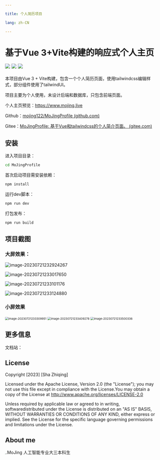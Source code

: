 ```yaml
---

title: 个人简历项目

lang: zh-CN

---
```


# 基于Vue 3+Vite构建的响应式个人主页

<div style="margin-top:8px">
<img style="float: left;padding-right:5px;padding-bottom:8px" src="https://img.shields.io/github/last-commit/mojing122/MoJingProfile/master?logo=GitHub">
<img style="float: left;padding-right:5px;padding-bottom:8px" src="https://img.shields.io/github/repo-size/mojing122/MoJingProfile">
<img  style=";padding-bottom:8px" src="https://img.shields.io/github/license/mojing122/MoJingProfile">
</div>

本项目由Vue 3 + Vite构建，包含一个个人简历页面，使用tailwindcss编辑样式，部分组件使用了tailwindUI。

项目主要为个人使用，未设计后端和数据库，只包含前端页面。

个人主页预览：https://www.mojing.live

Github：[mojing122/MoJingProfile (github.com)](https://github.com/mojing122/MoJingProfile)

Gitee：[MoJingProfile: 基于Vue和tailwindcss的个人简介页面。 (gitee.com)](https://gitee.com/sha-zhiqing/MoJingProfile)

## 安装

进入项目目录：

```bash
cd MoJingProfile
```

首次启动项目需安装依赖：

```bash
npm install
```

运行dev脚本：

```bash
npm run dev
```

打包发布：

```bash
npm run build
```

## 项目截图

### 大屏效果：

![image-20230721232924267](/home-page/image-20230721232924267.png)

![image-20230721233017650](/home-page/image-20230721233017650.png)

![image-20230721233101176](/home-page/image-20230721233101176.png)

![image-20230721233124880](/home-page/image-20230721233124880.png)

### 小屏效果

<img src="/home-page/image-20230721233309951.png" alt="image-20230721233309951" style="zoom:67%;" />

<img src="/home-page/image-20230721233409278.png" alt="image-20230721233409278" style="zoom:67%;" />

<img src="/home-page/image-20230721233500336.png" alt="image-20230721233500336" style="zoom:67%;" />

## 更多信息

文档站：

## License

Copyright [2023] [Sha Zhiqing]

   Licensed under the Apache License, Version 2.0 (the "License"); you may not use this file except in compliance with the License.You may obtain a copy of the License at http://www.apache.org/licenses/LICENSE-2.0

   Unless required by applicable law or agreed to in writing, softwaredistributed under the License is distributed on an "AS IS" BASIS, WITHOUT WARRANTIES OR CONDITIONS OF ANY KIND, either express or implied. See the License for the specific language governing permissions and limitations under the License.

## About me



<img src="/home-page/logo.png" alt="logo" style="zoom:15%;" />MoJing 人工智能专业大三本科生



